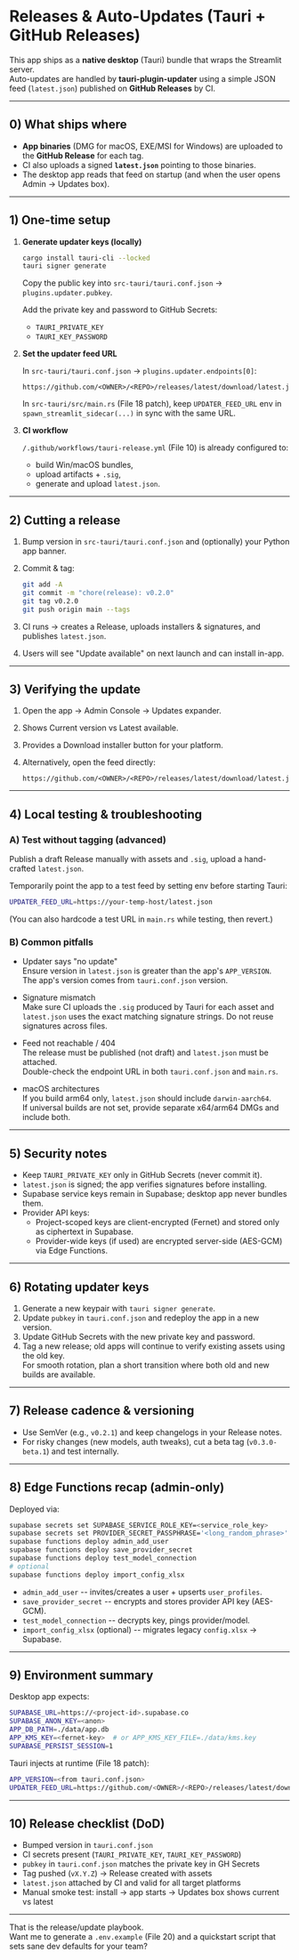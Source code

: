 # Releases & Auto-Updates (Tauri + GitHub Releases)

This app ships as a **native desktop** (Tauri) bundle that wraps the Streamlit server.  
Auto-updates are handled by **tauri-plugin-updater** using a simple JSON feed (`latest.json`)
published on **GitHub Releases** by CI.

---

## 0) What ships where

- **App binaries** (DMG for macOS, EXE/MSI for Windows) are uploaded to the **GitHub Release** for each tag.
- CI also uploads a signed **`latest.json`** pointing to those binaries.
- The desktop app reads that feed on startup (and when the user opens Admin -> Updates box).

---

## 1) One-time setup

1. **Generate updater keys (locally)**
   ```bash
   cargo install tauri-cli --locked
   tauri signer generate
   ```

   Copy the public key into `src-tauri/tauri.conf.json` -> `plugins.updater.pubkey`.

   Add the private key and password to GitHub Secrets:

   - `TAURI_PRIVATE_KEY`
   - `TAURI_KEY_PASSWORD`

2. **Set the updater feed URL**

   In `src-tauri/tauri.conf.json` -> `plugins.updater.endpoints[0]`:

   ```
   https://github.com/<OWNER>/<REPO>/releases/latest/download/latest.json
   ```

   In `src-tauri/src/main.rs` (File 18 patch), keep `UPDATER_FEED_URL` env in `spawn_streamlit_sidecar(...)`
   in sync with the same URL.

3. **CI workflow**

   `/.github/workflows/tauri-release.yml` (File 10) is already configured to:

   - build Win/macOS bundles,
   - upload artifacts + `.sig`,
   - generate and upload `latest.json`.

---

## 2) Cutting a release

1. Bump version in `src-tauri/tauri.conf.json` and (optionally) your Python app banner.
2. Commit & tag:

   ```bash
   git add -A
   git commit -m "chore(release): v0.2.0"
   git tag v0.2.0
   git push origin main --tags
   ```

3. CI runs -> creates a Release, uploads installers & signatures, and publishes `latest.json`.
4. Users will see "Update available" on next launch and can install in-app.

---

## 3) Verifying the update

1. Open the app -> Admin Console -> Updates expander.
2. Shows Current version vs Latest available.
3. Provides a Download installer button for your platform.
4. Alternatively, open the feed directly:

   ```
   https://github.com/<OWNER>/<REPO>/releases/latest/download/latest.json
   ```

---

## 4) Local testing & troubleshooting

### A) Test without tagging (advanced)

Publish a draft Release manually with assets and `.sig`, upload a hand-crafted `latest.json`.

Temporarily point the app to a test feed by setting env before starting Tauri:

```bash
UPDATER_FEED_URL=https://your-temp-host/latest.json
```

(You can also hardcode a test URL in `main.rs` while testing, then revert.)

### B) Common pitfalls

- Updater says "no update"  
  Ensure version in `latest.json` is greater than the app's `APP_VERSION`.  
  The app's version comes from `tauri.conf.json` version.

- Signature mismatch  
  Make sure CI uploads the `.sig` produced by Tauri for each asset and `latest.json`
  uses the exact matching signature strings. Do not reuse signatures across files.

- Feed not reachable / 404  
  The release must be published (not draft) and `latest.json` must be attached.  
  Double-check the endpoint URL in both `tauri.conf.json` and `main.rs`.

- macOS architectures  
  If you build arm64 only, `latest.json` should include `darwin-aarch64`.  
  If universal builds are not set, provide separate x64/arm64 DMGs and include both.

---

## 5) Security notes

- Keep `TAURI_PRIVATE_KEY` only in GitHub Secrets (never commit it).
- `latest.json` is signed; the app verifies signatures before installing.
- Supabase service keys remain in Supabase; desktop app never bundles them.
- Provider API keys:
  - Project-scoped keys are client-encrypted (Fernet) and stored only as ciphertext in Supabase.
  - Provider-wide keys (if used) are encrypted server-side (AES-GCM) via Edge Functions.

---

## 6) Rotating updater keys

1. Generate a new keypair with `tauri signer generate`.
2. Update `pubkey` in `tauri.conf.json` and redeploy the app in a new version.
3. Update GitHub Secrets with the new private key and password.
4. Tag a new release; old apps will continue to verify existing assets using the old key.  
   For smooth rotation, plan a short transition where both old and new builds are available.

---

## 7) Release cadence & versioning

- Use SemVer (e.g., `v0.2.1`) and keep changelogs in your Release notes.
- For risky changes (new models, auth tweaks), cut a beta tag (`v0.3.0-beta.1`) and test internally.

---

## 8) Edge Functions recap (admin-only)

Deployed via:

```bash
supabase secrets set SUPABASE_SERVICE_ROLE_KEY=<service_role_key>
supabase secrets set PROVIDER_SECRET_PASSPHRASE='<long_random_phrase>'
supabase functions deploy admin_add_user
supabase functions deploy save_provider_secret
supabase functions deploy test_model_connection
# optional
supabase functions deploy import_config_xlsx
```

- `admin_add_user` -- invites/creates a user + upserts `user_profiles`.
- `save_provider_secret` -- encrypts and stores provider API key (AES-GCM).
- `test_model_connection` -- decrypts key, pings provider/model.
- `import_config_xlsx` (optional) -- migrates legacy `config.xlsx` -> Supabase.

---

## 9) Environment summary

Desktop app expects:

```bash
SUPABASE_URL=https://<project-id>.supabase.co
SUPABASE_ANON_KEY=<anon>
APP_DB_PATH=./data/app.db
APP_KMS_KEY=<fernet-key>  # or APP_KMS_KEY_FILE=./data/kms.key
SUPABASE_PERSIST_SESSION=1
```

Tauri injects at runtime (File 18 patch):

```bash
APP_VERSION=<from tauri.conf.json>
UPDATER_FEED_URL=https://github.com/<OWNER>/<REPO>/releases/latest/download/latest.json
```

---

## 10) Release checklist (DoD)

- Bumped version in `tauri.conf.json`
- CI secrets present (`TAURI_PRIVATE_KEY`, `TAURI_KEY_PASSWORD`)
- `pubkey` in `tauri.conf.json` matches the private key in GH Secrets
- Tag pushed (`vX.Y.Z`) -> Release created with assets
- `latest.json` attached by CI and valid for all target platforms
- Manual smoke test: install -> app starts -> Updates box shows current vs latest

---

That is the release/update playbook.  
Want me to generate a `.env.example` (File 20) and a quickstart script that sets sane dev defaults for your team?
